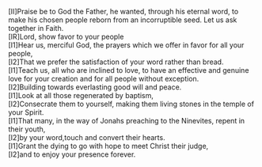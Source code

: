 [II]Praise be to God the Father, he wanted, through his eternal word, to make his chosen people reborn from an incorruptible seed. Let us ask together in Faith.  
[IR]Lord, show favor to your people  
[I1]Hear us, merciful God, the prayers which we offer in favor for all your people,  
[I2]That we prefer the satisfaction of your word rather than bread.  
[I1]Teach us, all who are inclined to love, to have an effective and genuine love for your creation and for all people without exception.  
[I2]Building towards everlasting good will and peace.  
[I1]Look at all those regenerated by baptism,  
[I2]Consecrate them to yourself, making them living stones in the temple of your Spirit.  
[I1]That many, in the way of Jonahs preaching to the Ninevites, repent in their youth,  
[I2]by your word,touch and convert their hearts.  
[I1]Grant the dying to go with hope to meet Christ their judge,  
[I2]and to enjoy your presence forever.